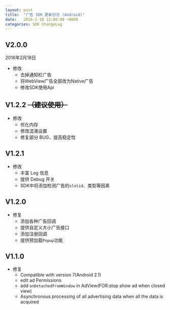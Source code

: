 ```yaml
---
layout: post
title:  "广告 SDK 更新日志 (Android)"
date:   2016-2-18 12:00:00 +0800
categories: SDK ChangeLog
---
```


## V2.0.0

2016年2月18日

- 修改
  - 去掉通知栏广告
  - 将WebView广告全部改为Native广告
  - 修改SDK使用Api

## V1.2.2 ~~（建议使⽤）~~

- 修改
    - 优化内存
    - 修改混淆设置
    - 修复部分 BUG，提⾼稳定性

## V1.2.1

- 修改
    - 丰富 Log 信息
    - 提供 Debug 开关
    - SDK中将添加检测广告的`slotid`、类型等因素

## V1.2.0

- 修复
    - 添加各种广告回调
    - 提供⾃定义⼤⼩广告接⼝
    - 添加注册回调
    - 提供预加载`Popup`功能

## V1.1.0

- 修复
    - Compatible with version 7(Android 2.1)
    - edit ad Permissions
    - add `onDetachedFromWindow` in AdView(FOR:stop show ad when closed
view)
    - Asynchronous processing of all advertising data when all the data is
acquired
